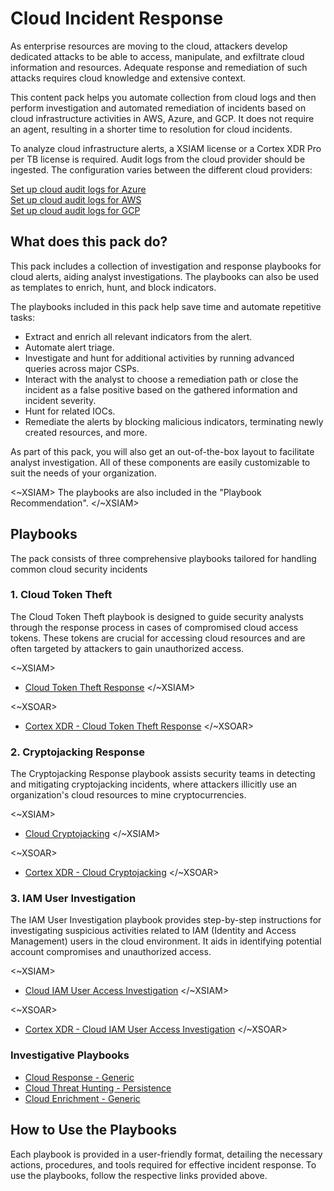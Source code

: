# Cloud Incident Response

As enterprise resources are moving to the cloud, attackers develop dedicated attacks to be able to access, manipulate, and exfiltrate cloud information and resources. Adequate response and remediation of such attacks requires cloud knowledge and extensive context.

This content pack helps you automate collection from cloud logs and then perform investigation and automated remediation of incidents based on cloud infrastructure activities in AWS, Azure, and GCP. It does not require an agent, resulting in a shorter time to resolution for cloud incidents.

To analyze cloud infrastructure alerts, a XSIAM license or a Cortex XDR Pro per TB license is required. Audit logs from the cloud provider should be ingested. The configuration varies between the different cloud providers:

[Set up cloud audit logs for Azure](https://docs-cortex.paloaltonetworks.com/r/Cortex-XDR/Cortex-XDR-Pro-Administrator-Guide/Ingest-Logs-from-Microsoft-Azure-Event-Hub)  
[Set up cloud audit logs for AWS](https://docs-cortex.paloaltonetworks.com/r/Cortex-XDR/Cortex-XDR-Pro-Administrator-Guide/External-Data-Ingestion-Vendor-Support)  
[Set up cloud audit logs for GCP](https://docs-cortex.paloaltonetworks.com/r/Cortex-XDR/Cortex-XDR-Pro-Administrator-Guide/Ingest-Logs-and-Data-from-a-GCP-Pub/Sub?tocId=xlX52RIi48J7B4I5mEr4mw)

## What does this pack do?

This pack includes a collection of investigation and response playbooks for cloud alerts, aiding analyst investigations. The playbooks can also be used as templates to enrich, hunt, and block indicators.

The playbooks included in this pack help save time and automate repetitive tasks:

- Extract and enrich all relevant indicators from the alert.
- Automate alert triage.
- Investigate and hunt for additional activities by running advanced queries across major CSPs.
- Interact with the analyst to choose a remediation path or close the incident as a false positive based on the gathered information and incident severity.
- Hunt for related IOCs.
- Remediate the alerts by blocking malicious indicators, terminating newly created resources, and more.

As part of this pack, you will also get an out-of-the-box layout to facilitate analyst investigation. All of these components are easily customizable to suit the needs of your organization.

<~XSIAM>
The playbooks are also included in the "Playbook Recommendation".
</~XSIAM>

## Playbooks

The pack consists of three comprehensive playbooks tailored for handling common cloud security incidents

### 1. Cloud Token Theft

The Cloud Token Theft playbook is designed to guide security analysts through the response process in cases of compromised cloud access tokens. These tokens are crucial for accessing cloud resources and are often targeted by attackers to gain unauthorized access.


<~XSIAM>

- [Cloud Token Theft Response](https://xsoar.pan.dev/docs/reference/playbooks/cloud-token-theft-response)
</~XSIAM>

<~XSOAR>

- [Cortex XDR - Cloud Token Theft Response](https://xsoar.pan.dev/docs/reference/playbooks/cortex-xdr---x-cloud-token-theft-response)
</~XSOAR>

### 2. Cryptojacking Response

The Cryptojacking Response playbook assists security teams in detecting and mitigating cryptojacking incidents, where attackers illicitly use an organization's cloud resources to mine cryptocurrencies.

<~XSIAM>

- [Cloud Cryptojacking](https://xsoar.pan.dev/docs/reference/playbooks/x-cloud-cryptomining)
</~XSIAM>

<~XSOAR>

- [Cortex XDR - Cloud Cryptojacking](https://xsoar.pan.dev/docs/reference/playbooks/cortex-xdr---cloud-cryptomining)
</~XSOAR>

### 3. IAM User Investigation

The IAM User Investigation playbook provides step-by-step instructions for investigating suspicious activities related to IAM (Identity and Access Management) users in the cloud environment. It aids in identifying potential account compromises and unauthorized access.

<~XSIAM>

- [Cloud IAM User Access Investigation](https://xsoar.pan.dev/docs/reference/playbooks/cloud-iam-user-access-investigation)
</~XSIAM>

<~XSOAR>

- [Cortex XDR - Cloud IAM User Access Investigation](https://xsoar.pan.dev/docs/reference/playbooks/cortex-xdr---cloud-iam-user-access-investigation)
</~XSOAR>

### Investigative Playbooks

- [Cloud Response - Generic](https://xsoar.pan.dev/docs/reference/playbooks/cloud-response---generic)
- [Cloud Threat Hunting - Persistence](https://xsoar.pan.dev/docs/reference/playbooks/cloud-threat-hunting---persistence)
- [Cloud Enrichment - Generic](https://xsoar.pan.dev/docs/reference/playbooks/cloud-enrichment---generic)

## How to Use the Playbooks

Each playbook is provided in a user-friendly format, detailing the necessary actions, procedures, and tools required for effective incident response. To use the playbooks, follow the respective links provided above.